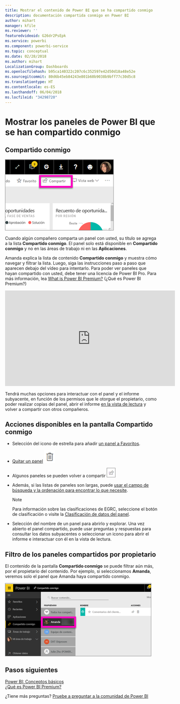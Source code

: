 ```yaml
---
title: Mostrar el contenido de Power BI que se ha compartido conmigo
description: documentación compartida conmigo en Power BI
author: mihart
manager: kfile
ms.reviewer: ''
featuredvideoid: G26dr2PsEpk
ms.service: powerbi
ms.component: powerbi-service
ms.topic: conceptual
ms.date: 02/28/2018
ms.author: mihart
LocalizationGroup: Dashboards
ms.openlocfilehash: b95ca140322c207c6c352597e42d50d18a48e52e
ms.sourcegitcommit: 80d6b45eb84243e801b60b9038b9bff77c30d5c8
ms.translationtype: HT
ms.contentlocale: es-ES
ms.lasthandoff: 06/04/2018
ms.locfileid: "34298720"
---
```

# <a name="display-the-power-bi-dashboards-that-have-been-shared-with-me"></a>Mostrar los paneles de Power BI que se han compartido conmigo
## <a name="shared-with-me"></a>Compartido conmigo
![Icono de uso compartido](media/service-shared-with-me/power-bi-share-dash.png)

Cuando algún compañero comparta un panel con usted, su título se agrega a la lista **Compartido conmigo**. El panel solo está disponible en **Compartido conmigo** y no en las áreas de trabajo ni en las **Aplicaciones**.

Amanda explica la lista de contenido **Compartido conmigo** y muestra cómo navegar y filtrar la lista. Luego, siga las instrucciones paso a paso que aparecen debajo del vídeo para intentarlo. Para poder ver paneles que hayan compartido con usted, debe tener una licencia de Power BI Pro. Para más información, lea [What is Power BI Premium?](service-premium.md) (¿Qué es Power BI Premium?)

<iframe width="560" height="315" src="https://www.youtube.com/embed/G26dr2PsEpk" frameborder="0" allowfullscreen></iframe>

Tendrá muchas opciones para interactuar con el panel y el informe subyacente, en función de los permisos que le otorgue el propietario,  como poder realizar copias del panel, abrir el informe [en la vista de lectura](service-reading-view-and-editing-view.md) y volver a compartir con otros compañeros.

## <a name="actions-available-from-the-shared-with-me-screen"></a>Acciones disponibles en la pantalla **Compartido conmigo**
* Selección del icono de estrella para añadir [un panel a Favoritos](service-dashboard-favorite.md).
* [Quitar un panel](service-delete.md) ![icono de papelera](media/service-shared-with-me/power-bi-delete-icon.png)
* Algunos paneles se pueden volver a compartir  ![Icono de uso compartido](media/service-shared-with-me/power-bi-share-icon-new.png)
* Además, si las listas de paneles son largas, puede [usar el campo de búsqueda y la ordenación para encontrar lo que necesite](service-navigation-search-filter-sort.md).
  
  > [!NOTE]
  > Para información sobre las clasificaciones de EGRC, seleccione el botón de clasificación o visite la [Clasificación de datos del panel](service-data-classification.md).
  > 
  > 
* Selección del nombre de un panel para abrirlo y explorar. Una vez abierto el panel compartido, puede usar preguntas y respuestas para consultar los datos subyacentes o seleccionar un icono para abrir el informe e interactuar con él en la vista de lectura.

## <a name="filter-shared-dashboards-by-owner"></a>Filtro de los paneles compartidos por propietario
El contenido de la pantalla **Compartido conmigo** se puede filtrar aún más, por el propietario del contenido. Por ejemplo, si seleccionamos **Amanda**, veremos solo el panel que Amanda haya compartido conmigo.

![Panel filtrado por propietario](media/service-shared-with-me/power-bi-owner.png)

## <a name="next-steps"></a>Pasos siguientes
[Power BI: Conceptos básicos](service-basic-concepts.md)  
[¿Qué es Power BI Premium?](service-premium.md)  

¿Tiene más preguntas? [Pruebe a preguntar a la comunidad de Power BI](http://community.powerbi.com/)

